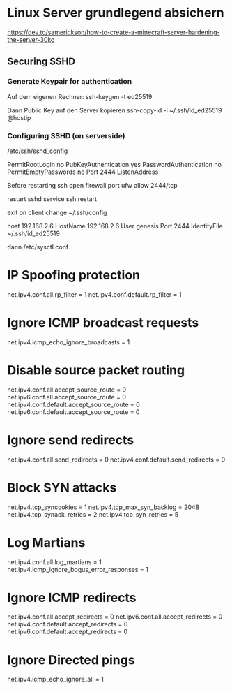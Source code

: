 # Linux Server grundlegend absichern
https://dev.to/samerickson/how-to-create-a-minecraft-server-hardening-the-server-30ko

## Securing SSHD

### Generate Keypair for authentication
Auf dem eigenen Rechner:
ssh-keygen -t ed25519

Dann Public Key auf den Server kopieren
ssh-copy-id -i ~/.ssh/id_ed25519 <username>@hostip

### Configuring SSHD (on serverside)
/etc/ssh/sshd_config

PermitRootLogin no
PubKeyAuthentication yes
PasswordAuthentication no
PermitEmptyPasswords no
Port 2444
ListenAddress <your-public-ip-address>

Before restarting ssh open firewall port
ufw allow 2444/tcp

restart sshd
service ssh restart

exit 
on client change ~/.ssh/config


host 192.168.2.6
    HostName 192.168.2.6
    User genesis
    Port 2444
    IdentityFile ~/.ssh/id_ed25519



dann /etc/sysctl.conf



# IP Spoofing protection
net.ipv4.conf.all.rp_filter = 1
net.ipv4.conf.default.rp_filter = 1

# Ignore ICMP broadcast requests
net.ipv4.icmp_echo_ignore_broadcasts = 1

# Disable source packet routing
net.ipv4.conf.all.accept_source_route = 0
net.ipv6.conf.all.accept_source_route = 0 
net.ipv4.conf.default.accept_source_route = 0
net.ipv6.conf.default.accept_source_route = 0

# Ignore send redirects
net.ipv4.conf.all.send_redirects = 0
net.ipv4.conf.default.send_redirects = 0

# Block SYN attacks
net.ipv4.tcp_syncookies = 1
net.ipv4.tcp_max_syn_backlog = 2048
net.ipv4.tcp_synack_retries = 2
net.ipv4.tcp_syn_retries = 5

# Log Martians
net.ipv4.conf.all.log_martians = 1
net.ipv4.icmp_ignore_bogus_error_responses = 1

# Ignore ICMP redirects
net.ipv4.conf.all.accept_redirects = 0
net.ipv6.conf.all.accept_redirects = 0
net.ipv4.conf.default.accept_redirects = 0 
net.ipv6.conf.default.accept_redirects = 0

# Ignore Directed pings
net.ipv4.icmp_echo_ignore_all = 1
